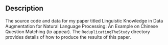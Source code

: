 ## Description 

The source code and data for my paper titled Linguistic Knowledge in Data Augmentation for Natural Language Processing: An Example on Chinese Question Matching (to appear). The `ReduplicatingTheStudy` directory provides details of how to produce the results of this paper. 